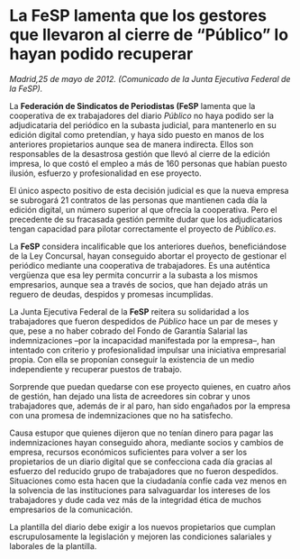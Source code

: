 # La FeSP lamenta que los gestores que llevaron al cierre de “Público” lo hayan podido recuperar

*Madrid,25 de mayo de 2012. (Comunicado de la Junta Ejecutiva Federal de la FeSP).*

La **Federación de Sindicatos de Periodistas (FeSP** lamenta que la cooperativa de ex trabajadores del diario *Público* no haya podido ser la adjudicataria del periódico en la subasta judicial, para mantenerlo en su edición digital como pretendían, y haya sido puesto en manos de los anteriores propietarios aunque sea de manera indirecta. Ellos son responsables de la desastrosa gestión que llevó al cierre de la edición impresa, lo que costó el empleo a más de 160 personas que habían puesto ilusión, esfuerzo y profesionalidad en ese proyecto.

El único aspecto positivo de esta decisión judicial es que la nueva empresa se subrogará 21 contratos de las personas que mantienen cada día la edición digital, un número superior al que ofrecía la cooperativa. Pero el precedente de su fracasada gestión permite dudar que los adjudicatarios tengan capacidad para pilotar correctamente el proyecto de *Público.es*.

La **FeSP** considera incalificable que los anteriores dueños, beneficiándose de la Ley Concursal, hayan conseguido abortar el proyecto de gestionar el periódico mediante una cooperativa de trabajadores. Es una auténtica vergüenza que esa ley permita concurrir a la subasta a los mismos empresarios, aunque sea a través de socios, que han dejado atrás un reguero de deudas, despidos y promesas incumplidas.

La Junta Ejecutiva Federal de la **FeSP** reitera su solidaridad a los trabajadores que fueron despedidos de *Público* hace un par de meses y que, pese a no haber cobrado del Fondo de Garantía Salarial las indemnizaciones –por la incapacidad manifestada por la empresa–, han intentado con criterio y profesionalidad impulsar una iniciativa empresarial propia. Con ella se proponían conseguir la existencia de un medio independiente y recuperar puestos de trabajo.

Sorprende que puedan quedarse con ese proyecto quienes, en cuatro años de gestión, han dejado una lista de acreedores sin cobrar y unos trabajadores que, además de ir al paro, han sido engañados por la empresa con una promesa de indemnizaciones que no ha satisfecho.

Causa estupor que quienes dijeron que no tenían dinero para pagar las indemnizaciones hayan conseguido ahora, mediante socios y cambios de empresa, recursos económicos suficientes para volver a ser los propietarios de un diario digital que se confecciona cada día gracias al esfuerzo del reducido grupo de trabajadores que no fueron despedidos. Situaciones como esta hacen que la ciudadanía confíe cada vez menos en la solvencia de las instituciones para salvaguardar los intereses de los trabajadores y dude cada vez más de la integridad ética de muchos empresarios de la comunicación.

La plantilla del diario debe exigir a los nuevos propietarios que cumplan escrupulosamente la legislación y mejoren las condiciones salariales y laborales de la plantilla.
